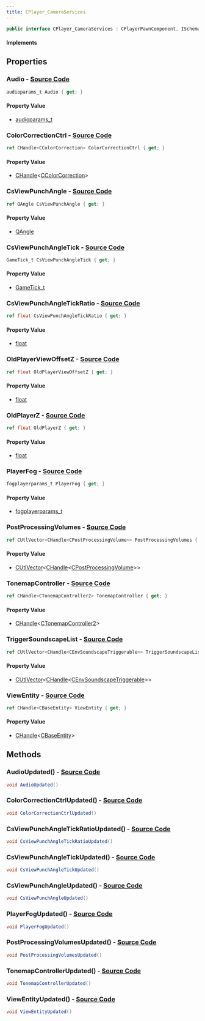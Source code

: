 ```yaml
---
title: CPlayer_CameraServices
---
```


```csharp
public interface CPlayer_CameraServices : CPlayerPawnComponent, ISchemaClass<CPlayerPawnComponent>, ISchemaClass<CPlayer_CameraServices>, ISchemaField, ISchemaClass, INativeHandle
```

#### Implements

## Properties

### **Audio** - [Source Code](https://github.com/swiftly-solution/swiftlys2/blob/main/managed/src/SwiftlyS2.Generated/Schemas/Interfaces/CPlayer_CameraServices.cs#L30)

```csharp
audioparams_t Audio { get; }
```

#### Property Value

- [audioparams_t](/docs/api/shared/schemadefinitions/audioparams_t)

### **ColorCorrectionCtrl** - [Source Code](https://github.com/swiftly-solution/swiftlys2/blob/main/managed/src/SwiftlyS2.Generated/Schemas/Interfaces/CPlayer_CameraServices.cs#L24)

```csharp
ref CHandle<CColorCorrection> ColorCorrectionCtrl { get; }
```

#### Property Value

- [CHandle](/docs/api/shared/natives/chandle-1)<[CColorCorrection](/docs/api/shared/schemadefinitions/ccolorcorrection)>

### **CsViewPunchAngle** - [Source Code](https://github.com/swiftly-solution/swiftlys2/blob/main/managed/src/SwiftlyS2.Generated/Schemas/Interfaces/CPlayer_CameraServices.cs#L16)

```csharp
ref QAngle CsViewPunchAngle { get; }
```

#### Property Value

- [QAngle](/docs/api/shared/natives/qangle)

### **CsViewPunchAngleTick** - [Source Code](https://github.com/swiftly-solution/swiftlys2/blob/main/managed/src/SwiftlyS2.Generated/Schemas/Interfaces/CPlayer_CameraServices.cs#L18)

```csharp
GameTick_t CsViewPunchAngleTick { get; }
```

#### Property Value

- [GameTick_t](/docs/api/shared/schemadefinitions/gametick_t)

### **CsViewPunchAngleTickRatio** - [Source Code](https://github.com/swiftly-solution/swiftlys2/blob/main/managed/src/SwiftlyS2.Generated/Schemas/Interfaces/CPlayer_CameraServices.cs#L20)

```csharp
ref float CsViewPunchAngleTickRatio { get; }
```

#### Property Value

- [float](https://learn.microsoft.com/dotnet/api/system.single)

### **OldPlayerViewOffsetZ** - [Source Code](https://github.com/swiftly-solution/swiftlys2/blob/main/managed/src/SwiftlyS2.Generated/Schemas/Interfaces/CPlayer_CameraServices.cs#L36)

```csharp
ref float OldPlayerViewOffsetZ { get; }
```

#### Property Value

- [float](https://learn.microsoft.com/dotnet/api/system.single)

### **OldPlayerZ** - [Source Code](https://github.com/swiftly-solution/swiftlys2/blob/main/managed/src/SwiftlyS2.Generated/Schemas/Interfaces/CPlayer_CameraServices.cs#L34)

```csharp
ref float OldPlayerZ { get; }
```

#### Property Value

- [float](https://learn.microsoft.com/dotnet/api/system.single)

### **PlayerFog** - [Source Code](https://github.com/swiftly-solution/swiftlys2/blob/main/managed/src/SwiftlyS2.Generated/Schemas/Interfaces/CPlayer_CameraServices.cs#L22)

```csharp
fogplayerparams_t PlayerFog { get; }
```

#### Property Value

- [fogplayerparams_t](/docs/api/shared/schemadefinitions/fogplayerparams_t)

### **PostProcessingVolumes** - [Source Code](https://github.com/swiftly-solution/swiftlys2/blob/main/managed/src/SwiftlyS2.Generated/Schemas/Interfaces/CPlayer_CameraServices.cs#L32)

```csharp
ref CUtlVector<CHandle<CPostProcessingVolume>> PostProcessingVolumes { get; }
```

#### Property Value

- [CUtlVector](/docs/api/-1)<[CHandle](/docs/api/shared/natives/chandle-1)<[CPostProcessingVolume](/docs/api/shared/schemadefinitions/cpostprocessingvolume)>>

### **TonemapController** - [Source Code](https://github.com/swiftly-solution/swiftlys2/blob/main/managed/src/SwiftlyS2.Generated/Schemas/Interfaces/CPlayer_CameraServices.cs#L28)

```csharp
ref CHandle<CTonemapController2> TonemapController { get; }
```

#### Property Value

- [CHandle](/docs/api/shared/natives/chandle-1)<[CTonemapController2](/docs/api/shared/schemadefinitions/ctonemapcontroller2)>

### **TriggerSoundscapeList** - [Source Code](https://github.com/swiftly-solution/swiftlys2/blob/main/managed/src/SwiftlyS2.Generated/Schemas/Interfaces/CPlayer_CameraServices.cs#L38)

```csharp
ref CUtlVector<CHandle<CEnvSoundscapeTriggerable>> TriggerSoundscapeList { get; }
```

#### Property Value

- [CUtlVector](/docs/api/-1)<[CHandle](/docs/api/shared/natives/chandle-1)<[CEnvSoundscapeTriggerable](/docs/api/shared/schemadefinitions/cenvsoundscapetriggerable)>>

### **ViewEntity** - [Source Code](https://github.com/swiftly-solution/swiftlys2/blob/main/managed/src/SwiftlyS2.Generated/Schemas/Interfaces/CPlayer_CameraServices.cs#L26)

```csharp
ref CHandle<CBaseEntity> ViewEntity { get; }
```

#### Property Value

- [CHandle](/docs/api/shared/natives/chandle-1)<[CBaseEntity](/docs/api/shared/schemadefinitions/cbaseentity)>

## Methods

### **AudioUpdated()** - [Source Code](https://github.com/swiftly-solution/swiftlys2/blob/main/managed/src/SwiftlyS2.Generated/Schemas/Interfaces/CPlayer_CameraServices.cs#L47)

```csharp
void AudioUpdated()
```

### **ColorCorrectionCtrlUpdated()** - [Source Code](https://github.com/swiftly-solution/swiftlys2/blob/main/managed/src/SwiftlyS2.Generated/Schemas/Interfaces/CPlayer_CameraServices.cs#L44)

```csharp
void ColorCorrectionCtrlUpdated()
```

### **CsViewPunchAngleTickRatioUpdated()** - [Source Code](https://github.com/swiftly-solution/swiftlys2/blob/main/managed/src/SwiftlyS2.Generated/Schemas/Interfaces/CPlayer_CameraServices.cs#L42)

```csharp
void CsViewPunchAngleTickRatioUpdated()
```

### **CsViewPunchAngleTickUpdated()** - [Source Code](https://github.com/swiftly-solution/swiftlys2/blob/main/managed/src/SwiftlyS2.Generated/Schemas/Interfaces/CPlayer_CameraServices.cs#L41)

```csharp
void CsViewPunchAngleTickUpdated()
```

### **CsViewPunchAngleUpdated()** - [Source Code](https://github.com/swiftly-solution/swiftlys2/blob/main/managed/src/SwiftlyS2.Generated/Schemas/Interfaces/CPlayer_CameraServices.cs#L40)

```csharp
void CsViewPunchAngleUpdated()
```

### **PlayerFogUpdated()** - [Source Code](https://github.com/swiftly-solution/swiftlys2/blob/main/managed/src/SwiftlyS2.Generated/Schemas/Interfaces/CPlayer_CameraServices.cs#L43)

```csharp
void PlayerFogUpdated()
```

### **PostProcessingVolumesUpdated()** - [Source Code](https://github.com/swiftly-solution/swiftlys2/blob/main/managed/src/SwiftlyS2.Generated/Schemas/Interfaces/CPlayer_CameraServices.cs#L48)

```csharp
void PostProcessingVolumesUpdated()
```

### **TonemapControllerUpdated()** - [Source Code](https://github.com/swiftly-solution/swiftlys2/blob/main/managed/src/SwiftlyS2.Generated/Schemas/Interfaces/CPlayer_CameraServices.cs#L46)

```csharp
void TonemapControllerUpdated()
```

### **ViewEntityUpdated()** - [Source Code](https://github.com/swiftly-solution/swiftlys2/blob/main/managed/src/SwiftlyS2.Generated/Schemas/Interfaces/CPlayer_CameraServices.cs#L45)

```csharp
void ViewEntityUpdated()
```

